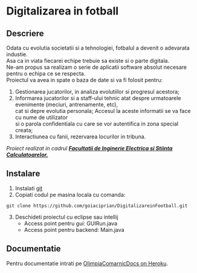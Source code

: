 # Digitalizarea in fotball

## Descriere

Odata cu evolutia societatii si a tehnologiei,  fotbalul a devenit o adevarata industie. \
Asa ca in viata fiecarei echipe trebuie sa existe si o parte digitala.\
Ne-am propus sa realizam o serie de aplicatii software absolut necesare pentru o echipa ce se respecta.\
Proiectul va avea in spate o baza de date si va fi folosit pentru:
1. Gestionarea jucatorilor, in analiza evolutiilor si
progresul acestora;
2. Informarea jucatorilor si a staff-ului tehnic atat despre
urmatoarele evenimente (meciuri, antrenamente, etc),\
cat si depre evolutia personala; Accesul la aceste informatii se va face cu nume de utilizator \
si o parola confidentiala cu care se vor autentifica in zona special creata;
3. Interactiunea cu fanii, rezervarea locurilor in tribuna.

_Proiect realizat in cadrul [**Facultatii de Inginerie Electrica si Stiinta Calculatoarelor.**](https://iesc.unitbv.ro/)_

## Instalare

1. Instalati [git](https://git-scm.com)
2. Copiati codul pe masina locala cu comanda:

```
git clone https://github.com/goiaciprian/DigitalizareinFootball.git
```

3. Deschideti proiectul cu eclipse sau intellij
   * Access point pentru gui: GUIRun.java
   * Access point pentru backend: Main.java

## Documentatie

Pentru documentatie intrati pe [OlimpiaComarnicDocs on Heroku](https://olimpiacomarnicdocs.herokuapp.com/).
